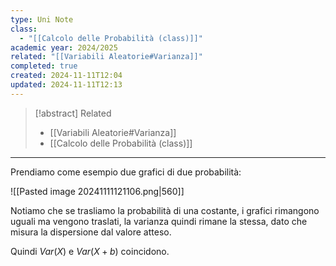 ```yaml
---
type: Uni Note
class:
  - "[[Calcolo delle Probabilità (class)]]"
academic year: 2024/2025
related: "[[Variabili Aleatorie#Varianza]]"
completed: true
created: 2024-11-11T12:04
updated: 2024-11-11T12:13
---
```

>[!abstract] Related
>- [[Variabili Aleatorie#Varianza]]
>- [[Calcolo delle Probabilità (class)]]

---
Prendiamo come esempio due grafici di due probabilità:

![[Pasted image 20241111121106.png|560]]

Notiamo che se trasliamo la probabilità di una costante, i grafici rimangono uguali ma vengono traslati, la varianza quindi rimane la stessa, dato che misura la dispersione dal valore atteso.

Quindi $Var(X)$ e $Var(X+b)$ coincidono.